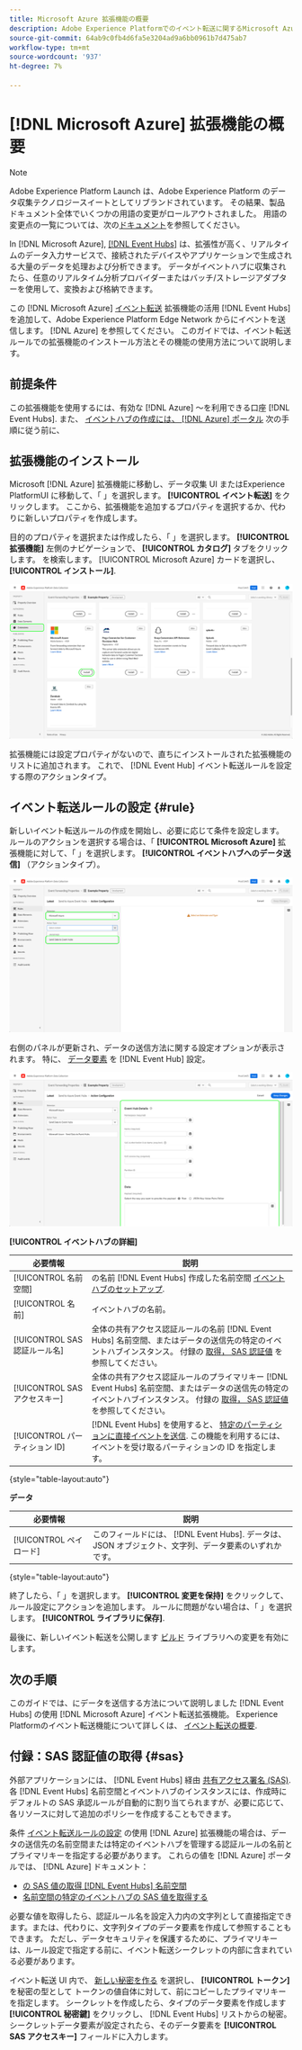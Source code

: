 ```yaml
---
title: Microsoft Azure 拡張機能の概要
description: Adobe Experience Platformでのイベント転送に関するMicrosoft Azure 拡張機能について説明します。
source-git-commit: 64ab9c0fb4d6fa5e3204ad9a6bb0961b7d475ab7
workflow-type: tm+mt
source-wordcount: '937'
ht-degree: 7%

---
```


# [!DNL Microsoft Azure] 拡張機能の概要

>[!NOTE]
>
>Adobe Experience Platform Launch は、Adobe Experience Platform のデータ収集テクノロジースイートとしてリブランドされています。 その結果、製品ドキュメント全体でいくつかの用語の変更がロールアウトされました。 用語の変更点の一覧については、次の[ドキュメント](../../../term-updates.md)を参照してください。

In [!DNL Microsoft Azure], [[!DNL Event Hubs]](https://azure.microsoft.com/en-us/products/event-hubs/#overview) は、拡張性が高く、リアルタイムのデータ入力サービスで、接続されたデバイスやアプリケーションで生成される大量のデータを処理および分析できます。 データがイベントハブに収集されたら、任意のリアルタイム分析プロバイダーまたはバッチ/ストレージアダプターを使用して、変換および格納できます。

この [!DNL Microsoft Azure] [イベント転送](../../../ui/event-forwarding/overview.md) 拡張機能の活用 [!DNL Event Hubs] を追加して、Adobe Experience Platform Edge Network からにイベントを送信します。 [!DNL Azure] を参照してください。 このガイドでは、イベント転送ルールでの拡張機能のインストール方法とその機能の使用方法について説明します。

## 前提条件

この拡張機能を使用するには、有効な [!DNL Azure] ～を利用できる口座 [!DNL Event Hubs]. また、 [イベントハブの作成には、 [!DNL Azure] ポータル](https://learn.microsoft.com/en-us/azure/event-hubs/event-hubs-create) 次の手順に従う前に、

## 拡張機能のインストール

Microsoft [!DNL Azure] 拡張機能に移動し、データ収集 UI またはExperience PlatformUI に移動して、「 」を選択します。 **[!UICONTROL イベント転送]** をクリックします。 ここから、拡張機能を追加するプロパティを選択するか、代わりに新しいプロパティを作成します。

目的のプロパティを選択または作成したら、「 」を選択します。 **[!UICONTROL 拡張機能]** 左側のナビゲーションで、 **[!UICONTROL カタログ]** タブをクリックします。 を検索します。 [!UICONTROL Microsoft Azure] カードを選択し、 **[!UICONTROL インストール]**.

![この [!UICONTROL インストール] ボタンを選択しています [!UICONTROL Microsoft Azure] 拡張機能を使用して、データ収集 UI に追加できます。](../../../images/extensions/azure/install.png)

拡張機能には設定プロパティがないので、直ちにインストールされた拡張機能のリストに追加されます。 これで、 [!DNL Event Hub] イベント転送ルールを設定する際のアクションタイプ。

## イベント転送ルールの設定 {#rule}

新しいイベント転送ルールの作成を開始し、必要に応じて条件を設定します。 ルールのアクションを選択する場合は、「 **[!UICONTROL Microsoft Azure]** 拡張機能に対して、「 」を選択します。 **[!UICONTROL イベントハブへのデータ送信]** （アクションタイプ）。

![この [!UICONTROL イベントハブへのデータ送信] データ収集 UI のルールに対して選択されているアクションタイプ。](../../../images/extensions/azure/select-action-type.png)

右側のパネルが更新され、データの送信方法に関する設定オプションが表示されます。 特に、 [データ要素](../../../ui/managing-resources/data-elements.md) を [!DNL Event Hub] 設定。

![の設定オプション [!UICONTROL イベントハブへのデータ送信] UI に表示されるアクションタイプ。](../../../images/extensions/azure/event-hub-details.png)

**[!UICONTROL イベントハブの詳細]**

| 必要情報 | 説明 |
| --- | --- |
| [!UICONTROL 名前空間] | の名前 [!DNL Event Hubs] 作成した名前空間 [イベントハブのセットアップ](https://learn.microsoft.com/en-us/azure/event-hubs/event-hubs-create#create-an-event-hubs-namespace). |
| [!UICONTROL 名前] | イベントハブの名前。 |
| [!UICONTROL SAS 認証ルール名] | 全体の共有アクセス認証ルールの名前 [!DNL Event Hubs] 名前空間、またはデータの送信先の特定のイベントハブインスタンス。 付録の [取得， SAS 認証値](#sas) を参照してください。 |
| [!UICONTROL SAS アクセスキー] | 全体の共有アクセス認証ルールのプライマリキー [!DNL Event Hubs] 名前空間、またはデータの送信先の特定のイベントハブインスタンス。 付録の [取得， SAS 認証値](#sas) を参照してください。 |
| [!UICONTROL パーティション ID] | [!DNL Event Hubs] を使用すると、 [特定のパーティションに直接イベントを送信](https://learn.microsoft.com/en-us/azure/architecture/reference-architectures/event-hubs/partitioning-in-event-hubs-and-kafka). この機能を利用するには、イベントを受け取るパーティションの ID を指定します。 |

{style=&quot;table-layout:auto&quot;}

**データ**

| 必要情報 | 説明 |
| --- | --- |
| [!UICONTROL ペイロード] | このフィールドには、 [!DNL Event Hubs]. データは、JSON オブジェクト、文字列、データ要素のいずれかです。 |

{style=&quot;table-layout:auto&quot;}

終了したら、「 」を選択します。 **[!UICONTROL 変更を保持]** をクリックして、ルール設定にアクションを追加します。 ルールに問題がない場合は、「 」を選択します。 **[!UICONTROL ライブラリに保存]**.

最後に、新しいイベント転送を公開します [ビルド](../../../ui/publishing/builds.md) ライブラリへの変更を有効にします。

## 次の手順

このガイドでは、にデータを送信する方法について説明しました [!DNL Event Hubs] の使用 [!DNL Microsoft Azure] イベント転送拡張機能。 Experience Platformのイベント転送機能について詳しくは、 [イベント転送の概要](../../../ui/event-forwarding/overview.md).

## 付録：SAS 認証値の取得 {#sas}

外部アプリケーションには、 [!DNL Event Hubs] 経由 [共有アクセス署名 (SAS)](https://learn.microsoft.com/en-us/azure/event-hubs/authorize-access-shared-access-signature). 各 [!DNL Event Hubs] 名前空間とイベントハブのインスタンスには、作成時にデフォルトの SAS 承認ルールが自動的に割り当てられますが、必要に応じて、各リソースに対して追加のポリシーを作成することもできます。

条件 [イベント転送ルールの設定](#rule) の使用 [!DNL Azure] 拡張機能の場合は、データの送信先の名前空間または特定のイベントハブを管理する認証ルールの名前とプライマリキーを指定する必要があります。 これらの値を [!DNL Azure] ポータルでは、 [!DNL Azure] ドキュメント：

* [の SAS 値の取得 [!DNL Event Hubs] 名前空間](https://learn.microsoft.com/en-us/azure/event-hubs/event-hubs-get-connection-string#connection-string-for-a-namespace)
* [名前空間の特定のイベントハブの SAS 値を取得する](https://learn.microsoft.com/en-us/azure/event-hubs/event-hubs-get-connection-string#connection-string-for-a-specific-event-hub-in-a-namespace)

必要な値を取得したら、認証ルール名を設定入力内の文字列として直接指定できます。または、代わりに、文字列タイプのデータ要素を作成して参照することもできます。 ただし、データセキュリティを保護するために、プライマリキーは、ルール設定で指定する前に、イベント転送シークレットの内部に含まれている必要があります。

イベント転送 UI 内で、 [新しい秘密を作る](../../../ui/event-forwarding/secrets.md) を選択し、 **[!UICONTROL トークン]** を秘密の型として トークンの値自体に対して、前にコピーしたプライマリキーを指定します。 シークレットを作成したら、タイプのデータ要素を作成します **[!UICONTROL 秘密鍵]** をクリックし、 [!DNL Event Hubs] リストからの秘密。 シークレットデータ要素が設定されたら、そのデータ要素を **[!UICONTROL SAS アクセスキー]** フィールドに入力します。
